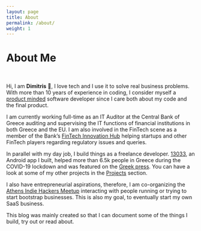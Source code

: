 ```yaml
---
layout: page
title: About
permalink: /about/
weight: 1
---
```


# **About Me**
<br>

Hi, I am **Dimitris** :wave:, I love tech and I use it to solve real business problems. 
With more than 10 years of experience in coding, I consider myself a [product minded](https://blog.pragmaticengineer.com/the-product-minded-engineer/) software developer since I care both about my code and the final product. 

I am currently working full-time as an IT Auditor at the Central Bank of Greece auditing and supervising the IT functions of financial institutions in both Greece and the EU. I am also involved in the FinTech scene as a member 
of the Bank’s [FinTech Innovation Hub](https://www.bankofgreece.gr/en/main-tasks/supervision/fintech-innovation-hub) 
helping startups and other FinTech players regarding regulatory issues and queries. 

In parallel with my day job, I build things as a freelance developer. [13033](https://play.google.com/store/apps/details?id=metakinisi.app&hl=en), an Android app I built, helped more than 6.5k people in Greece during the COVID-19 lockdown and was featured on the [Greek press](https://www.thetoc.gr/koinwnia/article/koronoios-13033---i-dorean-efarmogi-pou-stelnei-ta-sms-metakinisis-me-3-klik/). 
You can have a look at some of my other projects in the [Projects](https://www.dpaxinos.com/projects/) section. 

I also have entrepreneurial aspirations, therefore, I am co-organizing the 
[Athens Indie Hackers Meetup](https://www.meetup.com/Athens-Indie-Hackers-Meetups/) interacting with people running or trying to start bootstrap businesses. 
This is also my goal, to eventually start my own SaaS business.

This blog was mainly created so that I can document some of the things I build, try out or read about. 

<!--
<div class="row">
{% include about/skills.html title="Programming Skills" source=site.data.programming-skills %}
{% include about/skills.html title="Other Skills" source=site.data.other-skills %}
</div>

<div class="row">
{% include about/timeline.html %}
</div>
-->